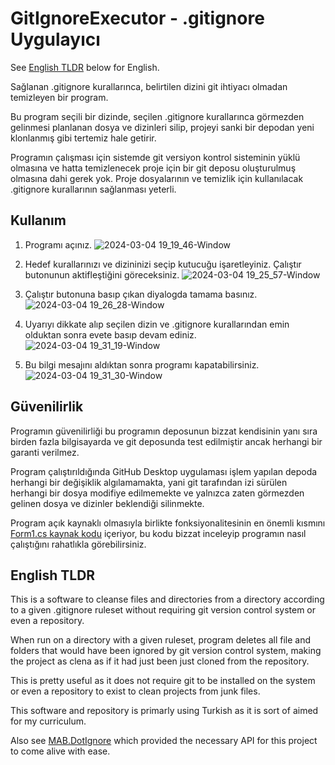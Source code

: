 # GitIgnoreExecutor - .gitignore Uygulayıcı
 See [English TLDR](https://github.com/SametHope/GitIgnoreExecutor/blob/main/README.md#english-tldr) below for English.  

 Sağlanan .gitignore kurallarınca, belirtilen dizini git ihtiyacı olmadan temizleyen bir program.  

 Bu program seçili bir dizinde, seçilen .gitignore kurallarınca görmezden gelinmesi planlanan dosya ve dizinleri silip, projeyi sanki bir depodan yeni klonlanmış gibi tertemiz hale getirir.

 Programın çalışması için sistemde git versiyon kontrol sisteminin yüklü olmasına ve hatta temizlenecek proje için bir git deposu oluşturulmuş olmasına dahi gerek yok. 
 Proje dosyalarının ve temizlik için kullanılacak .gitignore kurallarının sağlanması yeterli.  

 ## Kullanım

 1. Programı açınız.
![2024-03-04 19_19_46-Window](https://github.com/SametHope/GitIgnoreExecutor/assets/85421686/3019c94e-404c-4663-a6a7-0871aaede7ba)

 2. Hedef kurallarınızı ve dizininizi seçip kutucuğu işaretleyiniz. Çalıştır butonunun aktifleştiğini göreceksiniz.
![2024-03-04 19_25_57-Window](https://github.com/SametHope/GitIgnoreExecutor/assets/85421686/ffe4d6f8-d998-4f61-9933-710f0e26bd16)

 3. Çalıştır butonuna basıp çıkan diyalogda tamama basınız.
![2024-03-04 19_26_28-Window](https://github.com/SametHope/GitIgnoreExecutor/assets/85421686/a1ccc1d1-d803-418e-9e4a-86e52c6cf2b6)

 4. Uyarıyı dikkate alıp seçilen dizin ve .gitignore kurallarından emin olduktan sonra evete basıp devam ediniz.
![2024-03-04 19_31_19-Window](https://github.com/SametHope/GitIgnoreExecutor/assets/85421686/b9e97994-fbfb-46b5-aea8-8f6228e9d95b)   

 5. Bu bilgi mesajını aldıktan sonra programı kapatabilirsiniz.
![2024-03-04 19_31_30-Window](https://github.com/SametHope/GitIgnoreExecutor/assets/85421686/c79f37e2-8846-4b19-accd-4f218dfc65a8)   

## Güvenilirlik
 Programın güvenilirliği bu programın deposunun bizzat kendisinin yanı sıra birden fazla bilgisayarda ve git deposunda test edilmiştir ancak herhangi bir garanti verilmez.  
 
 Program çalıştırıldığında GitHub Desktop uygulaması işlem yapılan depoda herhangi bir değişiklik algılamamakta, yani git tarafından izi sürülen herhangi bir dosya modifiye edilmemekte ve yalnızca zaten
 görmezden gelinen dosya ve dizinler beklendiği silinmekte.

 Program açık kaynaklı olmasıyla birlikte fonksiyonalitesinin en önemli kısmını [Form1.cs kaynak kodu](https://github.com/SametHope/GitIgnoreExecutor/blob/main/Form1.cs) içeriyor, bu kodu bizzat inceleyip programın nasıl çalıştığını rahatlıkla görebilirsiniz.

## English TLDR
This is a software to cleanse files and directories from a directory according to a given .gitignore ruleset without requiring git version control system or even a repository.  

When run on a directory with a given ruleset, program deletes all file and folders that would have been ignored by git version control system, making the project as clena as if it had just been just cloned from the repository.  

This is pretty useful as it does not require git to be installed on the system or even a repository to exist to clean projects from junk files.

This software and repository is primarly using Turkish as it is sort of aimed for my curriculum.

Also see [MAB.DotIgnore](https://github.com/markashleybell/MAB.DotIgnore) which provided the necessary API for this project to come alive with ease.
